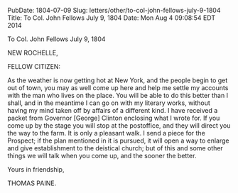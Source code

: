 PubDate: 1804-07-09
Slug: letters/other/to-col-john-fellows-july-9-1804
Title: To Col. John Fellows  July 9, 1804
Date: Mon Aug  4 09:08:54 EDT 2014

   To Col. John Fellows  July 9, 1804

   NEW ROCHELLE,

   FELLOW CITIZEN:

   As the weather is now getting hot at New York, and the people begin to get
   out of town, you may as well come up here and help me settle my accounts
   with the man who lives on the place. You will be able to do this better
   than I shall, and in the meantime I can go on with my literary works,
   without having my mind taken off by affairs of a different kind. I have
   received a packet from Governor [George] Clinton enclosing what I wrote
   for. If you come up by the stage you will stop at the postoffice, and they
   will direct you the way to the farm. It is only a pleasant walk. I send a
   piece for the Prospect; if the plan mentioned in it is pursued, it will
   open a way to enlarge and give establishment to the deistical church; but
   of this and some other things we will talk when you come up, and the
   sooner the better.

   Yours in friendship,

   THOMAS PAINE.

    

    
